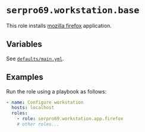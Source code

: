 # `serpro69.workstation.base`

This role installs [mozilla firefox](https://www.mozilla.org) application.

## Variables

See [`defaults/main.yml`](defaults/main.yml).

## Examples

Run the role using a playbook as follows:

```yaml
- name: Configure workstation
  hosts: localhost
  roles:
    - role: serpro69.workstation.app.firefox
    # other roles...
```
